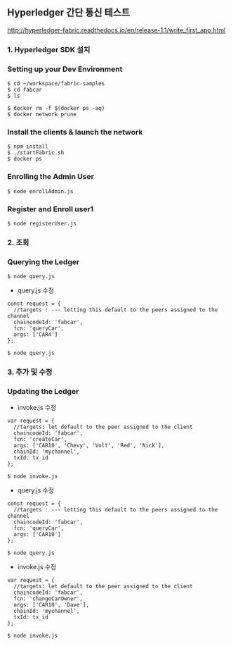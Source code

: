 ## Hyperledger 간단 통신 테스트
http://hyperledger-fabric.readthedocs.io/en/release-1.1/write_first_app.html

### 1. Hyperledger SDK 설치

### Setting up your Dev Environment
```
$ cd ~/workspace/fabric-samples
$ cd fabcar
$ ls
```
```
$ docker rm -f $(docker ps -aq)
$ docker network prune
```
### Install the clients & launch the network
```
$ npm install
$ ./startFabric.sh
$ docker ps
```
### Enrolling the Admin User
```
$ node enrollAdmin.js
```
### Register and Enroll user1
```
$ node registerUser.js
```

### 2. 조회

### Querying the Ledger
```
$ node query.js
```
* query.js 수정
```
const request = {
  //targets : --- letting this default to the peers assigned to the channel
  chaincodeId: 'fabcar',
  fcn: 'queryCar',
  args: ['CAR4']
};
```
```
$ node query.js
```

### 3. 추가 및 수정

### Updating the Ledger
* invoke.js 수정
```
var request = {
  //targets: let default to the peer assigned to the client
  chaincodeId: 'fabcar',
  fcn: 'createCar',
  args: ['CAR10', 'Chevy', 'Volt', 'Red', 'Nick'],
  chainId: 'mychannel',
  txId: tx_id
};
```
```
$ node invoke.js
```

* query.js 수정
```
const request = {
  //targets : --- letting this default to the peers assigned to the channel
  chaincodeId: 'fabcar',
  fcn: 'queryCar',
  args: ['CAR10']
};
```
```
$ node query.js
```

* invoke.js 수정
```
var request = {
  //targets: let default to the peer assigned to the client
  chaincodeId: 'fabcar',
  fcn: 'changeCarOwner',
  args: ['CAR10', 'Dave'],
  chainId: 'mychannel',
  txId: tx_id
};
```
```
$ node invoke.js
```
